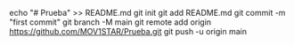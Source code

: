 echo "# Prueba" >> README.md
git init
git add README.md
git commit -m "first commit"
git branch -M main
git remote add origin https://github.com/MOV1STAR/Prueba.git
git push -u origin main